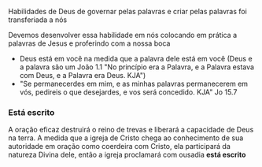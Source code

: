
Habilidades de Deus de governar pelas palavras e criar pelas palavras foi transferiada a nós 

Devemos desenvolver essa habilidade em nós colocando em prática a palavras de Jesus e proferindo com a nossa boca


-  Deus está em você na medida que a palavra dele está em você (Deus e a palavra são um João 1.1 "No princípio era a Palavra, e a Palavra estava com Deus, e a Palavra era Deus. KJA")
- "Se permanecerdes em mim, e as minhas palavras permanecerem em vós, pedireis o que desejardes, e vos será concedido. KJA" Jo 15.7


### Está escrito
A oração eficaz destruirá o reino de trevas e liberará a capacidade de Deus na terra. A medida que a igreja de Cristo chega ao conhecimento de sua autoridade em oração como coerdeira com Cristo, ela participará da natureza Divina dele, então a igreja proclamará com ousadia **está escrito**



